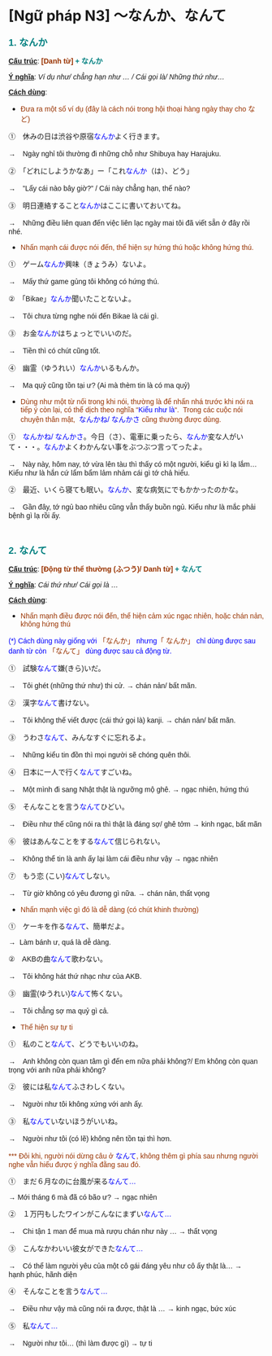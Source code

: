 # [Ngữ pháp N3] ～なんか、なんて
<div class="entry-content">
<p><span style="font-family: arial, helvetica, sans-serif;"><strong><span style="font-size: 14pt; color: #008080;">1. なんか</span></strong></span></p>
<p><span style="font-family: arial, helvetica, sans-serif;"><span style="text-decoration: underline;"><strong>Cấu trúc</strong></span>: <strong><span style="color: #008080;"><span style="color: #993300;">[Danh từ]</span> + なんか</span></strong></span></p>
<p><span style="font-family: arial, helvetica, sans-serif;"><strong><span style="text-decoration: underline;">Ý nghĩa</span></strong>: <em>Ví dụ như/ chẳng hạn như … / Cái gọi là/ Những thứ như…</em></span></p>
<p><span style="font-family: arial, helvetica, sans-serif;"><span style="text-decoration: underline;"><strong>Cách dùng</strong></span>:</span></p>
<ul>
<li><span style="color: #993300; font-family: arial, helvetica, sans-serif;">Đưa ra một số ví dụ (đây là cách nói trong hội thoại hàng ngày thay cho など)</span></li>
</ul>
<p><span style="font-family: arial, helvetica, sans-serif;">①　休みの日は渋谷や原宿<span style="color: #0000ff;">なんか</span>よく行きます。</span></p>
<p><span style="font-family: arial, helvetica, sans-serif;">→　Ngày nghỉ tôi thường đi những chỗ như Shibuya hay Harajuku.</span></p>
<p><span style="font-family: arial, helvetica, sans-serif;">②　「どれにしようかなあ」ー「これ<span style="color: #0000ff;">なんか</span>（は）、どう」</span></p>
<p><span style="font-family: arial, helvetica, sans-serif;">→　”Lấy cái nào bây giờ?” / Cái này chẳng hạn, thế nào?</span></p>
<p><span style="font-family: arial, helvetica, sans-serif;">③　明日連絡すること<span style="color: #0000ff;">なんか</span>はここに書いておいてね。</span></p>
<p><span style="font-family: arial, helvetica, sans-serif;">→　Những điều liên quan đến việc liên lạc ngày mai tôi đã viết sẵn ở đây rồi nhé.</span></p>
<ul>
<li><span style="color: #993300; font-family: arial, helvetica, sans-serif;">Nhấn mạnh cái được nói đến, thể hiện sự hứng thú hoặc không hứng thú.</span></li>
</ul>
<p><span style="font-family: arial, helvetica, sans-serif;">①　ゲーム<span style="color: #0000ff;">なんか</span>興味（きょうみ）ないよ。</span></p>
<p><span style="font-family: arial, helvetica, sans-serif;">→　Mấy thứ game gủng tôi không có hứng thú.</span></p>
<p><span style="font-family: arial, helvetica, sans-serif;">②　「Bikae」<span style="color: #0000ff;">なんか</span>聞いたことないよ。</span></p>
<p><span style="font-family: arial, helvetica, sans-serif;">→　Tôi chưa từng nghe nói đến Bikae là cái gì.</span></p>
<p><span style="font-family: arial, helvetica, sans-serif;">③　お金<span style="color: #0000ff;">なんか</span>はちょっとでいいのだ。</span></p>
<p><span style="font-family: arial, helvetica, sans-serif;">→　Tiền thì có chút cũng tốt.</span></p>
<p><span style="font-family: arial, helvetica, sans-serif;">④　幽霊（ゆうれい）<span style="color: #0000ff;">なんか</span>いるもんか。</span></p>
<p><span style="font-family: arial, helvetica, sans-serif;">→　Ma quỷ cũng tồn tại ư? (Ai mà thèm tin là có ma quỷ)</span></p>
<ul>
<li><span style="font-family: arial, helvetica, sans-serif;"><span style="color: #993300;">Dùng như một từ nối trong khi nói, thường là để nhấn nhá trước khi nói ra tiếp ý còn lại, có thể dịch theo nghĩa “<span style="color: #0000ff;">Kiểu như là</span>“.  Trong các cuộc nói chuyện thân mật,</span> <span style="color: #0000ff;"> なんかね/</span> <span style="color: #0000ff;">なんかさ</span><span style="color: #993300;"> cũng thường được dùng.</span></span></li>
</ul>
<p><span style="font-family: arial, helvetica, sans-serif;">①　<span style="color: #0000ff;">なんかね/ なんかさ</span>。今日（さ）、電車に乗ったら、<span style="color: #0000ff;">なんか</span>変な人がいて・・・。<span style="color: #0000ff;">なんか</span>よくわかんない事をぶつぶつ言ってったよ。</span></p>
<p><span style="font-family: arial, helvetica, sans-serif;">→　Này này, hôm nay, tớ vừa lên tàu thì thấy có một người, kiểu gì kì lạ lắm… Kiểu như là hắn cứ lẩm bẩm lảm nhảm cái gì tớ chả hiểu.</span></p>
<p><span style="font-family: arial, helvetica, sans-serif;">②　最近、いくら寝ても眠い。<span style="color: #0000ff;">なんか</span>、変な病気にでもかかったのかな。</span></p>
<p><span style="font-family: arial, helvetica, sans-serif;">→　Gần đây, tớ ngủ bao nhiêu cũng vẫn thấy buồn ngủ. Kiểu như là mắc phải bệnh gì lạ rồi ấy.</span></p>

<br/>
</p>
<p><strong><span style="font-family: arial, helvetica, sans-serif; color: #008080; font-size: 14pt;">2. なんて</span></strong></p>
<p><span style="font-family: arial, helvetica, sans-serif;"><span style="text-decoration: underline;"><strong>Cấu trúc</strong></span>:<strong><span style="color: #008080;"><span style="color: #993300;"> [Động từ thể thường (ふつう)/ Danh từ]</span> + なんて</span></strong></span></p>
<p><span style="font-family: arial, helvetica, sans-serif;"><strong><span style="text-decoration: underline;">Ý nghĩa</span></strong>: <em>Cái thứ như/ Cái gọi là …</em></span></p>
<p><span style="font-family: arial, helvetica, sans-serif;"><span style="text-decoration: underline;"><strong>Cách dùng</strong></span>:</span></p>
<ul>
<li><span style="font-family: arial, helvetica, sans-serif; color: #993300;">Nhấn mạnh điều được nói đến, thể hiện cảm xúc ngạc nhiên, hoặc chán nản, không hứng thú</span></li>
</ul>
<p><span style="font-family: arial, helvetica, sans-serif; color: #0000ff;">(*) Cách dùng này giống với <span style="color: #993300;">「なんか」</span> nhưng<span style="color: #993300;">「 なんか」</span> chỉ dùng được sau danh từ còn <span style="color: #993300;">「なんて」</span> dùng được sau cả động từ.</span></p>
<p><span style="font-family: arial, helvetica, sans-serif;">①　試験<span style="color: #0000ff;">なんて</span>嫌(きら)いだ。</span></p>
<p><span style="font-family: arial, helvetica, sans-serif;">→　Tôi ghét (những thứ như) thi cử. → chán nản/ bất mãn.</span></p>
<p><span style="font-family: arial, helvetica, sans-serif;">②　漢字<span style="color: #0000ff;">なんて</span>書けない。</span></p>
<p><span style="font-family: arial, helvetica, sans-serif;">→　Tôi không thế viết được (cái thứ gọi là) kanji. → chán nản/ bất mãn.</span></p>
<p><span style="font-family: arial, helvetica, sans-serif;">③　うわさ<span style="color: #0000ff;">なんて</span>、みんなすぐに忘れるよ。</span></p>
<p><span style="font-family: arial, helvetica, sans-serif;">→　Những kiểu tin đồn thì mọi người sẽ chóng quên thôi.</span></p>
<p><span style="font-family: arial, helvetica, sans-serif;">④　日本に一人で行く<span style="color: #0000ff;">なんて</span>すごいね。</span></p>
<p><span style="font-family: arial, helvetica, sans-serif;">→　Một mình đi sang Nhật thật là ngưỡng mộ ghê. → ngạc nhiên, hứng thú</span></p>
<p><span style="font-family: arial, helvetica, sans-serif;">⑤　そんなことを言う<span style="color: #0000ff;">なんて</span>ひどい。</span></p>
<p><span style="font-family: arial, helvetica, sans-serif;">→　Điều như thế cũng nói ra thì thật là đáng sợ/ ghê tởm → kinh ngạc, bất mãn</span></p>
<p><span style="font-family: arial, helvetica, sans-serif;">⑥　彼はあんなことをする<span style="color: #0000ff;">なんて</span>信じられない。</span></p>
<p><span style="font-family: arial, helvetica, sans-serif;">→　Không thể tin là anh ấy lại làm cái điều như vậy → ngạc nhiên</span></p>
<p><span style="font-family: arial, helvetica, sans-serif;">⑦　もう恋 (こい)<span style="color: #0000ff;">なんて</span>しない。</span></p>
<p><span style="font-family: arial, helvetica, sans-serif;">→　Từ giờ không có yêu đương gì nữa. → chán nản, thất vọng</span></p>
<ul>
<li><span style="font-family: arial, helvetica, sans-serif; color: #993300;">Nhấn mạnh việc gì đó là dễ dàng (có chút khinh thường)</span></li>
</ul>
<p><span style="font-family: arial, helvetica, sans-serif;">①　ケーキを作る<span style="color: #0000ff;">なんて</span>、簡単だよ。</span></p>
<p><span style="font-family: arial, helvetica, sans-serif;">→  Làm bánh ư, quá là dễ dàng.</span></p>
<p><span style="font-family: arial, helvetica, sans-serif;">②　AKBの曲<span style="color: #0000ff;">なんて</span>歌わない。</span></p>
<p><span style="font-family: arial, helvetica, sans-serif;">→　Tôi không hát thứ nhạc như của AKB.</span></p>
<p><span style="font-family: arial, helvetica, sans-serif;">③　幽霊(ゆうれい)<span style="color: #0000ff;">なんて</span>怖くない。</span></p>
<p><span style="font-family: arial, helvetica, sans-serif;">→　Tôi chẳng sợ ma quỷ gì cả.</span></p>
<ul>
<li><span style="font-family: arial, helvetica, sans-serif; color: #993300;">Thể hiện sự tự ti</span></li>
</ul>
<p><span style="font-family: arial, helvetica, sans-serif;">①　私のこと<span style="color: #0000ff;">なんて</span>、どうでもいいのね。</span></p>
<p><span style="font-family: arial, helvetica, sans-serif;">→　Anh không còn quan tâm gì đến em nữa phải không?/ Em không còn quan trọng với anh nữa phải không?</span></p>
<p><span style="font-family: arial, helvetica, sans-serif;">②　彼には私<span style="color: #0000ff;">なんて</span>ふさわしくない。</span></p>
<p><span style="font-family: arial, helvetica, sans-serif;">→　Người như tôi không xứng với anh ấy.</span></p>
<p><span style="font-family: arial, helvetica, sans-serif;">③　私<span style="color: #0000ff;">なんて</span>いないほうがいいね。</span></p>
<p><span style="font-family: arial, helvetica, sans-serif;">→　Người như tôi (có lẽ) không nên tồn tại thì hơn.</span></p>
<p><span style="font-family: arial, helvetica, sans-serif; color: #993300;">*** Đôi khi, người nói dừng câu ở<span style="color: #0000ff;"> なんて</span>, không thêm gì phía sau nhưng người nghe vẫn hiểu được ý nghĩa đằng sau đó.</span></p>
<p><span style="font-family: arial, helvetica, sans-serif;">①　まだ６月なのに台風が来る<span style="color: #0000ff;">なんて…</span></span></p>
<p><span style="font-family: arial, helvetica, sans-serif;">→ Mới tháng 6 mà đã có bão ư? → ngạc nhiên</span></p>
<p><span style="font-family: arial, helvetica, sans-serif;">②　１万円もしたワインがこんなにまずい<span style="color: #0000ff;">なんて…</span></span></p>
<p><span style="font-family: arial, helvetica, sans-serif;">→　Chi tận 1 man để mua mà rượu chán như này … → thất vọng</span></p>
<p><span style="font-family: arial, helvetica, sans-serif;">③　こんなかわいい彼女ができた<span style="color: #0000ff;">なんて…</span></span></p>
<p><span style="font-family: arial, helvetica, sans-serif;">→　Có thể làm người yêu của một cô gái đáng yêu như cô ấy thật là… →　hạnh phúc, hãnh diện</span></p>
<p><span style="font-family: arial, helvetica, sans-serif;">④　そんなことを言う<span style="color: #0000ff;">なんて…</span></span></p>
<p><span style="font-family: arial, helvetica, sans-serif;">→　Điều như vậy mà cũng nói ra được, thật là … → kinh ngạc, bức xúc</span></p>
<p><span style="font-family: arial, helvetica, sans-serif;">⑤　私<span style="color: #0000ff;">なんて…</span></span></p>
<p><span style="font-family: arial, helvetica, sans-serif;">→　Người như tôi… (thì làm được gì) → tự ti</span></p>

</div>